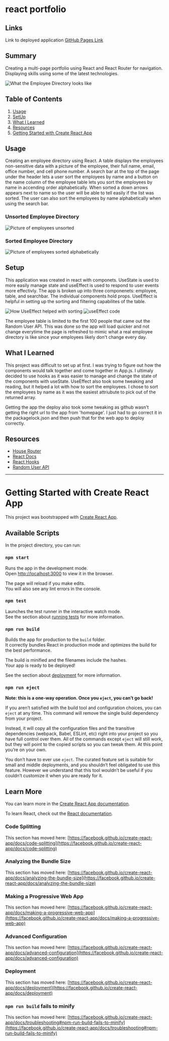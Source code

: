 # react portfolio

## Links
Link to deployed application [GitHub Pages Link](https://clairephillips51.github.io/employee-directory/)

## Summary
 Creating a multi-page portfolio using React and React Router for navigation. Displaying skills using some of the latest technologies. 

![What the Employee Directory looks like](pictures/what-it-looks-like.png)

## Table of Contents
1. [Usage](#usage)
2. [SetUp](#setup)
3. [What I Learned](#what-i-learned)
4. [Resources](#resources)
5. [Getting Started with Create React App](#getting-started-with-create-react-app)

## Usage
Creating an employee directory using React. A table displays the employees non-sensitive data with a picture of the employee, their full name, email, office number, and cell phone number.  A search bar at the top of the page under the header lets a user sort the employees by name and a button on the name column of the employee table lets you sort the employees by name in accending order alphabetically. When sorted a down arrows appears next to name so the user will be able to tell easily if the list was sorted. The user can also sort the employees by name alphabetically when using the search bar.  

### Unsorted Employee Directory 
![Picture of employees unsorted](pictures/unsorted.png)

### Sorted Employee Directory 
![Picture of employees sorted alphabetically](pictures/sorted.png)

## Setup
This application was created in react with componets. UseState is used to more easily manage state and useEffect is used to respond to user events more effectivly. The app is broken up into three componenets: employee, table, and searchbar. The individual components hold props. UseEffect is helpful in setting up the sorting and filtering capabilites of the table.  

![How UseEffect helped with sorting](pictures/search-filter.png)  ![useEffect code](pictures/use-effect.png)

The employee table is limited to the first 100 people that came out the Random User API. This was done so the app will load quicker and not change everytime the page is refreshed to mimic what a real employee directory is like since your employees likely don't change every day. 

## What I Learned
This project was difficult to set up at first. I was trying to figure out how the components would talk together and come together in App.js. I ultimaly decided to use hooks as it was easier to manage and change the state of the components with useState. UseEffect also took some tweaking and reading, but it helped a lot with how to sort the employees. I chose to sort the employees by name as it was the easiest attriubute to pick out of the returned array.  

Getting the app the deploy also took some tweaking as github wasn't getting the right url to the app from 'homepage'. I just had to go correct it in the packagelock.json and then push that for the web app to deploy correctly. 

## Resources
* [House Router](https://reactrouter.com/web/api/HashRouter)
* [React Docs](https://reactjs.org/docs/getting-started.html)
* [React Hooks](https://reactjs.org/docs/hooks-intro.html)
* [Random User API](https://randomuser.me/) 

<hr>

# Getting Started with Create React App

This project was bootstrapped with [Create React App](https://github.com/facebook/create-react-app).

## Available Scripts

In the project directory, you can run:

### `npm start`

Runs the app in the development mode.\
Open [http://localhost:3000](http://localhost:3000) to view it in the browser.

The page will reload if you make edits.\
You will also see any lint errors in the console.

### `npm test`

Launches the test runner in the interactive watch mode.\
See the section about [running tests](https://facebook.github.io/create-react-app/docs/running-tests) for more information.

### `npm run build`

Builds the app for production to the `build` folder.\
It correctly bundles React in production mode and optimizes the build for the best performance.

The build is minified and the filenames include the hashes.\
Your app is ready to be deployed!

See the section about [deployment](https://facebook.github.io/create-react-app/docs/deployment) for more information.

### `npm run eject`

**Note: this is a one-way operation. Once you `eject`, you can’t go back!**

If you aren’t satisfied with the build tool and configuration choices, you can `eject` at any time. This command will remove the single build dependency from your project.

Instead, it will copy all the configuration files and the transitive dependencies (webpack, Babel, ESLint, etc) right into your project so you have full control over them. All of the commands except `eject` will still work, but they will point to the copied scripts so you can tweak them. At this point you’re on your own.

You don’t have to ever use `eject`. The curated feature set is suitable for small and middle deployments, and you shouldn’t feel obligated to use this feature. However we understand that this tool wouldn’t be useful if you couldn’t customize it when you are ready for it.

## Learn More

You can learn more in the [Create React App documentation](https://facebook.github.io/create-react-app/docs/getting-started).

To learn React, check out the [React documentation](https://reactjs.org/).

### Code Splitting

This section has moved here: [https://facebook.github.io/create-react-app/docs/code-splitting](https://facebook.github.io/create-react-app/docs/code-splitting)

### Analyzing the Bundle Size

This section has moved here: [https://facebook.github.io/create-react-app/docs/analyzing-the-bundle-size](https://facebook.github.io/create-react-app/docs/analyzing-the-bundle-size)

### Making a Progressive Web App

This section has moved here: [https://facebook.github.io/create-react-app/docs/making-a-progressive-web-app](https://facebook.github.io/create-react-app/docs/making-a-progressive-web-app)

### Advanced Configuration

This section has moved here: [https://facebook.github.io/create-react-app/docs/advanced-configuration](https://facebook.github.io/create-react-app/docs/advanced-configuration)

### Deployment

This section has moved here: [https://facebook.github.io/create-react-app/docs/deployment](https://facebook.github.io/create-react-app/docs/deployment)

### `npm run build` fails to minify

This section has moved here: [https://facebook.github.io/create-react-app/docs/troubleshooting#npm-run-build-fails-to-minify](https://facebook.github.io/create-react-app/docs/troubleshooting#npm-run-build-fails-to-minify)
